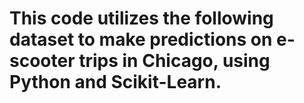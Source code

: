 # This code utilizes the following dataset to make predictions on e-scooter trips in Chicago, using Python and Scikit-Learn.
